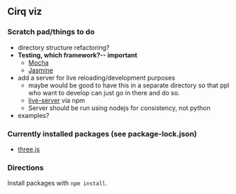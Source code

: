 ## Cirq viz

### Scratch pad/things to do

- directory structure refactoring?
- **Testing, which framework?-- important**
    - [Mocha](https://mochajs.org/)
    - [Jasmine](https://jasmine.github.io/)
- add a server for live reloading/development purposes
    - maybe would be good to have this in a separate directory so that ppl who want to develop can just go in there and do so.
    - [live-server](https://www.npmjs.com/package/live-server) via npm
    - Server should be run using nodejs for consistency, not python
- examples?

### Currently installed packages (see package-lock.json)
- [three.js](https://threejs.org)

### Directions
Install packages with `npm install`.


